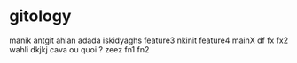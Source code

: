 # gitology
manik antgit
ahlan adada
iskidyaghs
feature3
nkinit
feature4
mainX
df
fx
fx2
wahli
dkjkj
cava ou quoi ?
zeez
fn1
fn2